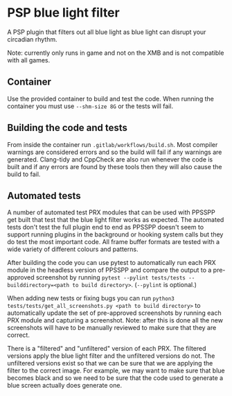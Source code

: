 # PSP blue light filter
A PSP plugin that filters out all blue light as blue light can disrupt your circadian rhythm.

Note: currently only runs in game and not on the XMB and is not compatible with all games.

## Container
Use the provided container to build and test the code. When running the container you must use `--shm-size 8G` or the tests will fail.

## Building the code and tests
From inside the container run `.gitlab/workflows/build.sh`. Most compiler warnings are considered errors and so the build will fail if any warnings are generated. Clang-tidy and CppCheck are also run whenever the code is built and if any errors are found by these tools then they will also cause the build to fail.

## Automated tests
A number of automated test PRX modules that can be used with PPSSPP get built that test that the blue light filter works as expected.
The automated tests don't test the full plugin end to end as PPSSPP doesn't seem to support running plugins in the background
or hooking system calls but they do test the most important code. All frame buffer formats are tested with a wide variety of
different colours and patterns.

After building the code you can use pytest to automatically run each PRX module in the headless version of PPSSPP and compare
the output to a pre-approved screenshot by running `pytest --pylint tests/tests --builddirectory=<path to build directory>`. (`--pylint` is optional.)

When adding new tests or fixing bugs you can run `python3 tests/tests/get_all_screenshots.py <path to build directory>` to automatically update the set of pre-approved screenshots by running each PRX module and capturing a screenshot. Note: after this is done all the new screenshots will have to be manually reviewed to make sure that they are correct.

There is a "filtered" and "unfiltered" version of each PRX. The filtered versions apply the blue light filter and the unfiltered versions do not. The unfiltered versions exist so that we can be sure that we are applying the filter to the correct image. For example, we may want to make sure that blue becomes black and so we need to be sure that the code used to generate a blue screen actually does generate one.
